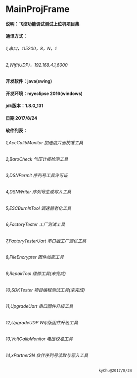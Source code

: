 # MainProjFrame
#### 说明：飞控功能调试测试上位机项目集
#### 通讯方式：
######    1,串口，115200，8，N，1
######    2,Wifi(UDP)，192.168.4.1,6000
#### 开发软件：java(swing)
#### 开发环境：myeclipse 2016(windows)
#### jdk版本：1.8.0_131
#### 日期    2017/8/24

#### 软件列表：
######    1,AccCalibMonitor     加速度六面校准工具
######    2,BaroCheck           气压计板检测工具
######    3,DSNPermit           序列号工具许可证
######    4,DSNWriter           序列号生成写入工具
######    5,ESCBurnInTool       调速器老化工具
######    6,FactoryTester       工厂测试工具
######    7,FactoryTesterUart   串口版工厂测试工具
######    8,FileEncrypter       固件加密工具
######    9,RepairTool          维修工具(未完成)
######   10,SDKTester           项目编程测试工具(未完成)
######   11,UpgradeUart         串口固件升级工具
######   12,UpgradeUDP          Wifi版固件升级工具
######   13,VoltCalibMonitor    电压校准工具
######   14,xPartnerSN          伙伴序列号读取与写入工具

                                              kyChu@2017/8/24
